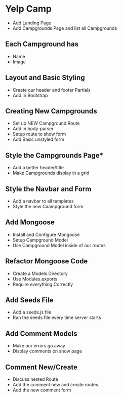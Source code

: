 # Yelp Camp

* Add Landing Page
* Add Campgrounds Page and list all Campgrounds

## Each Campground has

* Name
* Image

## Layout and Basic Styling
* Create our  header and footer Partials
* Add in Bootstrap

## Creating New Campgrounds
* Set up NEW Campground Route
* Add in body-parser
* Setup route to show form
* Add Basic unstyled form

## Style the Campgrounds Page*
* Add a better header/title
* Make Campgrounds display in a grid

## Style the Navbar and Form
* Add a navbar to all templates
* Style the new Caampground form

## Add Mongoose
* Install and Configure Mongoose
* Setup Campground Model
* Use Campground Model inside of our routes

## Refactor Mongoose Code
* Create a Models Directory
* Use Modules.exports
* Require everything Correctly

## Add Seeds File
* Add a seeds.js file
* Run the seeds file every time server starts

## Add Comment Models
* Make our errors go away
* Display comments on show page

## Comment New/Create
* Discuss nested Route
* Add the comment new and create routes
* Add the new comment form